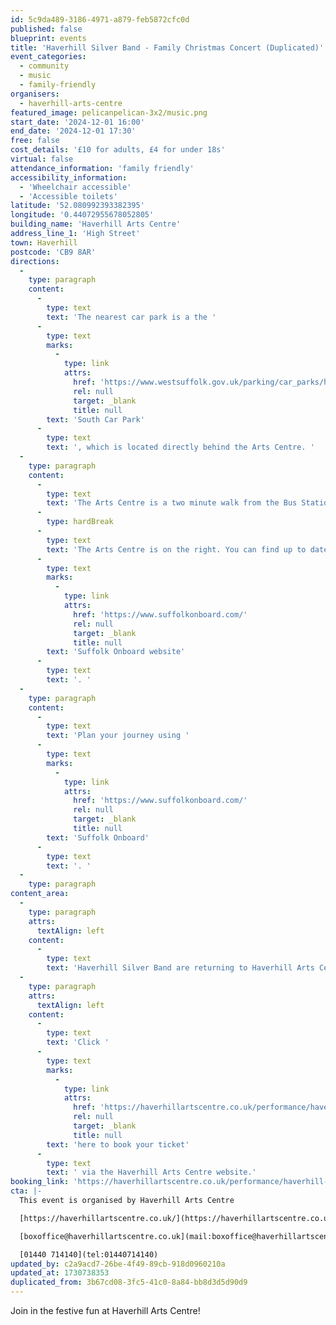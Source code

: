 ```yaml
---
id: 5c9da489-3186-4971-a879-feb5872cfc0d
published: false
blueprint: events
title: 'Haverhill Silver Band - Family Christmas Concert (Duplicated)'
event_categories:
  - community
  - music
  - family-friendly
organisers:
  - haverhill-arts-centre
featured_image: pelicanpelican-3x2/music.png
start_date: '2024-12-01 16:00'
end_date: '2024-12-01 17:30'
free: false
cost_details: '£10 for adults, £4 for under 18s'
virtual: false
attendance_information: 'family friendly'
accessibility_information:
  - 'Wheelchair accessible'
  - 'Accessible toilets'
latitude: '52.080992393382395'
longitude: '0.44072955678052805'
building_name: 'Haverhill Arts Centre'
address_line_1: 'High Street'
town: Haverhill
postcode: 'CB9 8AR'
directions:
  -
    type: paragraph
    content:
      -
        type: text
        text: 'The nearest car park is a the '
      -
        type: text
        marks:
          -
            type: link
            attrs:
              href: 'https://www.westsuffolk.gov.uk/parking/car_parks/haverhill-car-parks.cfm'
              rel: null
              target: _blank
              title: null
        text: 'South Car Park'
      -
        type: text
        text: ', which is located directly behind the Arts Centre. '
  -
    type: paragraph
    content:
      -
        type: text
        text: 'The Arts Centre is a two minute walk from the Bus Station on Jubilee Walk. Head for the High Street and turn left.'
      -
        type: hardBreak
      -
        type: text
        text: 'The Arts Centre is on the right. You can find up to date bus times on the '
      -
        type: text
        marks:
          -
            type: link
            attrs:
              href: 'https://www.suffolkonboard.com/'
              rel: null
              target: _blank
              title: null
        text: 'Suffolk Onboard website'
      -
        type: text
        text: '. '
  -
    type: paragraph
    content:
      -
        type: text
        text: 'Plan your journey using '
      -
        type: text
        marks:
          -
            type: link
            attrs:
              href: 'https://www.suffolkonboard.com/'
              rel: null
              target: _blank
              title: null
        text: 'Suffolk Onboard'
      -
        type: text
        text: '. '
  -
    type: paragraph
content_area:
  -
    type: paragraph
    attrs:
      textAlign: left
    content:
      -
        type: text
        text: 'Haverhill Silver Band are returning to Haverhill Arts Centre to get you in the mood for Christmas. Expect traditional festive music that the whole family can enjoy.'
  -
    type: paragraph
    attrs:
      textAlign: left
    content:
      -
        type: text
        text: 'Click '
      -
        type: text
        marks:
          -
            type: link
            attrs:
              href: 'https://haverhillartscentre.co.uk/performance/haverhill-silver-band-family-christmas-concert-2024/'
              rel: null
              target: _blank
              title: null
        text: 'here to book your ticket'
      -
        type: text
        text: ' via the Haverhill Arts Centre website.'
booking_link: 'https://haverhillartscentre.co.uk/performance/haverhill-silver-band-family-christmas-concert-2024/'
cta: |-
  This event is organised by Haverhill Arts Centre

  [https://haverhillartscentre.co.uk/](https://haverhillartscentre.co.uk/) 

  [boxoffice@haverhillartscentre.co.uk](mail:boxoffice@haverhillartscentre.co.uk)

  [01440 714140](tel:01440714140)
updated_by: c2a9acd7-26be-4f49-89cb-918d0960210a
updated_at: 1730738353
duplicated_from: 3b67cd08-3fc5-41c0-8a84-bb8d3d5d90d9
---
```

Join in the festive fun at Haverhill Arts Centre!